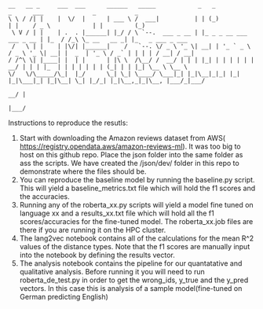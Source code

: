 ```
__   __ _     ___  ___      ______   _____            _   _                      _      ___              _           _     
\ \ / /| |    |  \/  |      | ___ \ /  ___|          | | (_)                    | |    / _ \            | |         (_)    
 \ V / | |    | .  . |______| |_/ / \ `--.  ___ _ __ | |_ _ _ __ ___   ___ _ __ | |_  / /_\ \_ __   __ _| |_   _ ___ _ ___ 
 /   \ | |    | |\/| |______|    /   `--. \/ _ \ '_ \| __| | '_ ` _ \ / _ \ '_ \| __| |  _  | '_ \ / _` | | | | / __| / __|
/ /^\ \| |____| |  | |      | |\ \  /\__/ /  __/ | | | |_| | | | | | |  __/ | | | |_  | | | | | | | (_| | | |_| \__ \ \__ \
\/   \/\_____/\_|  |_/      \_| \_| \____/ \___|_| |_|\__|_|_| |_| |_|\___|_| |_|\__| \_| |_/_| |_|\__,_|_|\__, |___/_|___/
                                                                                                            __/ |          
                                                                                                           |___/           
```
Instructions to reproduce the resutls:
1) Start with downloading the Amazon reviews dataset from AWS( https://registry.opendata.aws/amazon-reviews-ml). It was too big to host on this github repo. Place the json folder into the same folder as ass the scripts. We have created the /json/dev/ folder in this repo to demonstrate where the files should be.
1) You can reproduce the baseline model by running the baseline.py script. This will yield a baseline_metrics.txt file which will hold the f1 scores and the accuracies. 
1) Running any of the roberta_xx.py scripts will yield a model fine tuned on language xx and a results_xx.txt file which will hold all the f1 scores/accuracies for the fine-tuned model. The roberta_xx.job files are there if you are running it on the HPC cluster.
3) The lang2vec notebook contains all of the calculations for the mean R^2 values of the distance types. Note that the f1 scores are manually input into the notebook by defining the results vector.
4) The analysis notebook contains the pipeline for our quantatative and qualitative analysis. Before running it you will need to run roberta_de_test.py in order to get the wrong_ids, y_true and the y_pred vectors. In this case this is analysis of a sample model(fine-tuned on German predicting English)
